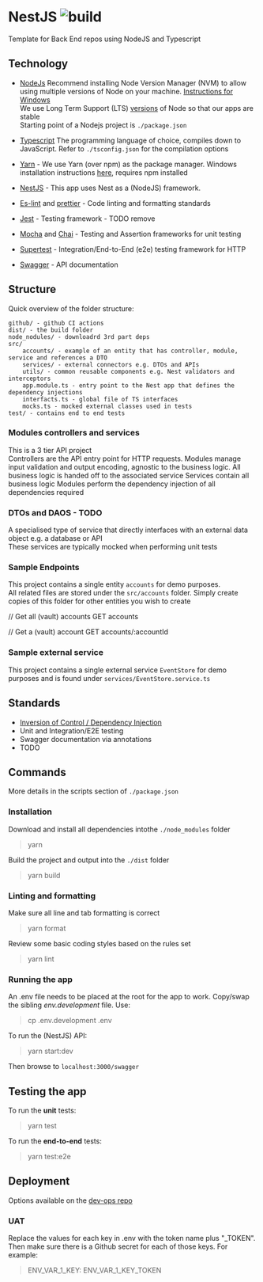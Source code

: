 # NestJS ![build](https://github.com/dltxio/nextjs-template/actions/workflows/build-project.yml/badge.svg)
Template for Back End repos using NodeJS and Typescript

## Technology
- [NodeJs](https://nodejs.org/en/)
Recommend installing Node Version Manager (NVM) to allow using multiple versions of Node on your machine. [Instructions for Windows](https://dev.to/skaytech/how-to-install-node-version-manager-nvm-for-windows-10-4nbi)\
We use Long Term Support (LTS) [versions](https://nodejs.org/en/about/releases/) of Node so that our apps are stable\
Starting point of a Nodejs project is `./package.json`

- [Typescript](https://www.typescriptlang.org/) The programming language of choice, compiles down to JavaScript. Refer to `./tsconfig.json` for the compilation options
- [Yarn](https://yarnpkg.com/) - We use Yarn (over npm) as the package manager. Windows installation instructions [here](https://classic.yarnpkg.com/lang/en/docs/install/#windows-stable), requires npm installed
- [NestJS](https://nestjs.com/) - This app uses Nest as a (NodeJS) framework.
- [Es-lint](https://eslint.org/) and [prettier](https://prettier.io/) - Code linting and formatting standards
- [Jest](https://jestjs.io/) - Testing framework - TODO remove
- [Mocha](https://mochajs.org/) and [Chai](https://www.chaijs.com/) - Testing and Assertion frameworks for unit testing
- [Supertest](https://github.com/visionmedia/supertest) - Integration/End-to-End (e2e) testing framework for HTTP
- [Swagger](https://swagger.io/) - API documentation

## Structure
Quick overview of the folder structure:
```
github/ - github CI actions
dist/ - the build folder
node_nodules/ - downloadrd 3rd part deps
src/
    accounts/ - example of an entity that has controller, module, service and references a DTO
    services/ - external connectors e.g. DTOs and APIs
    utils/ - common reusable components e.g. Nest validators and interceptors
    app.module.ts - entry point to the Nest app that defines the dependency injections
    interfacts.ts - global file of TS interfaces
    mocks.ts - mocked external classes used in tests
test/ - contains end to end tests
```

### Modules controllers and services
This is a 3 tier API project\
Controllers are the API entry point for HTTP requests. Modules manage input validation and output encoding, agnostic to the business logic. All business logic is handed off to the associated service
Services contain all business logic
Modules perform the dependency injection of all dependencies required

### DTOs and DAOS - TODO
A specialised type of service that directly interfaces with an external data object e.g. a database or API\
These services are typically mocked when performing unit tests

### Sample Endpoints
This project contains a single entity `accounts` for demo purposes.\
All related files are stored under the `src/accounts` folder. Simply create copies of this folder for other entities you wish to create

// Get all (vault) accounts
GET accounts

// Get a (vault) account
GET accounts/:accountId

### Sample external service
This project contains a single external service `EventStore` for demo purposes and is found under `services/EventStore.service.ts`

## Standards
- [Inversion of Control / Dependency Injection](https://martinfowler.com/articles/injection.html)
- Unit and Integration/E2E testing
- Swagger documentation via annotations
- TODO

## Commands
More details in the scripts section of `./package.json`

### Installation
Download and install all dependencies intothe `./node_modules` folder
> yarn

Build the project and output into the `./dist` folder
> yarn build  

### Linting and formatting
Make sure all line and tab formatting is correct
> yarn format

Review some basic coding styles based on the rules set
> yarn lint

### Running the app
An .env file needs to be placed at the root for the app to work. Copy/swap the sibling _env.development_ file. Use:
> cp .env.development .env

To run the (NestJS) API:
> yarn start:dev

Then browse to `localhost:3000/swagger`

## Testing the app
To run the **unit** tests:
> yarn test

To run the **end-to-end** tests:
> yarn test:e2e

## Deployment
Options available on the [dev-ops repo](https://github.com/dltxio/dev-ops)

### UAT
Replace the values for each key in .env with the token name plus "\_TOKEN". Then make sure there is a Github secret for each of those keys. For example:
> ENV_VAR_1_KEY: ENV_VAR_1_KEY_TOKEN
